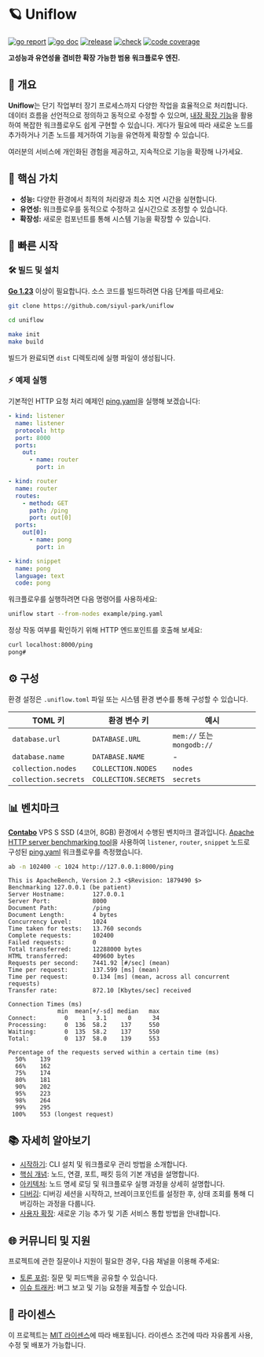 # 🪐 Uniflow

[![go report][go_report_img]][go_report_url]
[![go doc][go_doc_img]][go_doc_url]
[![release][repo_releases_img]][repo_releases_url]
[![check][repo_check_img]][repo_check_url]
[![code coverage][go_code_coverage_img]][go_code_coverage_url]

**고성능과 유연성을 겸비한 확장 가능한 범용 워크플로우 엔진.**

## 📝 개요

**Uniflow**는 단기 작업부터 장기 프로세스까지 다양한 작업을 효율적으로 처리합니다. 데이터 흐름을 선언적으로 정의하고 동적으로 수정할 수 있으며, [내장 확장 기능](./ext/README_kr.md)을 활용하여 복잡한 워크플로우도 쉽게 구현할 수 있습니다. 게다가 필요에 따라 새로운 노드를 추가하거나 기존 노드를 제거하여 기능을 유연하게 확장할 수 있습니다.

여러분의 서비스에 개인화된 경험을 제공하고, 지속적으로 기능을 확장해 나가세요.

## 🎯 핵심 가치

- **성능:** 다양한 환경에서 최적의 처리량과 최소 지연 시간을 실현합니다.
- **유연성:** 워크플로우를 동적으로 수정하고 실시간으로 조정할 수 있습니다.
- **확장성:** 새로운 컴포넌트를 통해 시스템 기능을 확장할 수 있습니다.

## 🚀 빠른 시작

### 🛠️ 빌드 및 설치

**[Go 1.23](https://go.dev/doc/install)** 이상이 필요합니다. 소스 코드를 빌드하려면 다음 단계를 따르세요:

```sh
git clone https://github.com/siyul-park/uniflow

cd uniflow

make init
make build
```

빌드가 완료되면 `dist` 디렉토리에 실행 파일이 생성됩니다.

### ⚡ 예제 실행

기본적인 HTTP 요청 처리 예제인 [ping.yaml](./examples/ping.yaml)을 실행해 보겠습니다:

```yaml
- kind: listener
  name: listener
  protocol: http
  port: 8000
  ports:
    out:
      - name: router
        port: in

- kind: router
  name: router
  routes:
    - method: GET
      path: /ping
      port: out[0]
  ports:
    out[0]:
      - name: pong
        port: in

- kind: snippet
  name: pong
  language: text
  code: pong
```

워크플로우를 실행하려면 다음 명령어를 사용하세요:

```sh
uniflow start --from-nodes example/ping.yaml
```

정상 작동 여부를 확인하기 위해 HTTP 엔드포인트를 호출해 보세요:

```sh
curl localhost:8000/ping
pong#
```

## ⚙️ 구성

환경 설정은 `.uniflow.toml` 파일 또는 시스템 환경 변수를 통해 구성할 수 있습니다.

| TOML 키              | 환경 변수 키            | 예시                       |
|----------------------|--------------------------|---------------------------|
| `database.url`       | `DATABASE.URL`           | `mem://` 또는 `mongodb://` |
| `database.name`      | `DATABASE.NAME`          | -                         |
| `collection.nodes`   | `COLLECTION.NODES`       | `nodes`                   |
| `collection.secrets` | `COLLECTION.SECRETS`     | `secrets`                 |

## 📊 벤치마크

**[Contabo](https://contabo.com/)** VPS S SSD (4코어, 8GB) 환경에서 수행된 벤치마크 결과입니다. [Apache HTTP server benchmarking tool](https://httpd.apache.org/docs/2.4/programs/ab.html)을 사용하여 `listener`, `router`, `snippet` 노드로 구성된 [ping.yaml](./examples/ping.yaml) 워크플로우를 측정했습니다.

```sh
ab -n 102400 -c 1024 http://127.0.0.1:8000/ping
```

```
This is ApacheBench, Version 2.3 <$Revision: 1879490 $>
Benchmarking 127.0.0.1 (be patient)
Server Hostname:        127.0.0.1
Server Port:            8000
Document Path:          /ping
Document Length:        4 bytes
Concurrency Level:      1024
Time taken for tests:   13.760 seconds
Complete requests:      102400
Failed requests:        0
Total transferred:      12288000 bytes
HTML transferred:       409600 bytes
Requests per second:    7441.92 [#/sec] (mean)
Time per request:       137.599 [ms] (mean)
Time per request:       0.134 [ms] (mean, across all concurrent requests)
Transfer rate:          872.10 [Kbytes/sec] received

Connection Times (ms)
              min  mean[+/-sd] median   max
Connect:        0    1   3.1      0      34
Processing:     0  136  58.2    137     550
Waiting:        0  135  58.2    137     550
Total:          0  137  58.0    139     553

Percentage of the requests served within a certain time (ms)
  50%    139
  66%    162
  75%    174
  80%    181
  90%    202
  95%    223
  98%    264
  99%    295
 100%    553 (longest request)
```

## 📚 자세히 알아보기

- [시작하기](./docs/getting_started_kr.md): CLI 설치 및 워크플로우 관리 방법을 소개합니다.
- [핵심 개념](./docs/key_concepts_kr.md): 노드, 연결, 포트, 패킷 등의 기본 개념을 설명합니다.
- [아키텍처](./docs/architecture_kr.md): 노드 명세 로딩 및 워크플로우 실행 과정을 상세히 설명합니다.
- [디버깅](./docs/debugging_kr.md): 디버깅 세션을 시작하고, 브레이크포인트를 설정한 후, 상태 조회를 통해 디버깅하는 과정을 다룹니다.
- [사용자 확장](./docs/user_extensions_kr.md): 새로운 기능 추가 및 기존 서비스 통합 방법을 안내합니다.

## 🌐 커뮤니티 및 지원

프로젝트에 관한 질문이나 지원이 필요한 경우, 다음 채널을 이용해 주세요:

- [토론 포럼](https://github.com/siyul-park/uniflow/discussions): 질문 및 피드백을 공유할 수 있습니다.
- [이슈 트래커](https://github.com/siyul-park/uniflow/issues): 버그 보고 및 기능 요청을 제출할 수 있습니다.

## 📜 라이센스

이 프로젝트는 [MIT 라이센스](./LICENSE)에 따라 배포됩니다. 라이센스 조건에 따라 자유롭게 사용, 수정 및 배포가 가능합니다.

<!-- Go -->

[go_download_url]: https://golang.org/dl/
[go_version_img]: https://img.shields.io/badge/Go-1.21+-00ADD8?style=for-the-badge&logo=go
[go_code_coverage_img]: https://codecov.io/gh/siyul-park/uniflow/graph/badge.svg?token=quEl9AbBcW
[go_code_coverage_url]: https://codecov.io/gh/siyul-park/uniflow
[go_report_img]: https://goreportcard.com/badge/github.com/siyul-park/uniflow
[go_report_url]: https://goreportcard.com/report/github.com/siyul-park/uniflow
[go_doc_img]: https://godoc.org/github.com/siyul-park/uniflow?status.svg
[go_doc_url]: https://godoc.org/github.com/siyul-park/uniflow

<!-- Repository -->

[repo_url]: https://github.com/siyul-park/uniflow
[repo_issues_url]: https://github.com/siyul-park/uniflow/issues
[repo_pull_request_url]: https://github.com/siyul-park/uniflow/pulls
[repo_discussions_url]: https://github.com/siyul-park/uniflow/discussions
[repo_releases_img]: https://img.shields.io/github/release/siyul-park/uniflow.svg
[repo_releases_url]: https://github.com/siyul-park/uniflow/releases
[repo_wiki_url]: https://github.com/siyul-park/uniflow/wiki
[repo_wiki_img]: https://img.shields.io/badge/docs-wiki_page-blue?style=for-the-badge&logo=none
[repo_wiki_faq_url]: https://github.com/siyul-park/uniflow/wiki/FAQ
[repo_check_img]: https://github.com/siyul-park/uniflow/actions/workflows/check.yml/badge.svg
[repo_check_url]: https://github.com/siyul-park/uniflow/actions/workflows/check.yml
```

